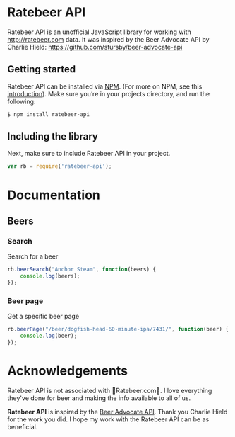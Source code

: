 Ratebeer API
=================

Ratebeer API is an unofficial JavaScript library for working with http://ratebeer.com data.
It was inspired by the Beer Advocate API by Charlie Hield: https://github.com/stursby/beer-advocate-api

Getting started
---------------

Ratebeer API can be installed via [NPM](https://www.npmjs.org/). (For more on NPM, see this [introduction](http://howtonode.org/05896bb828f0d7e9251dd5b4cfd72350896990bd/introduction-to-npm)). Make sure you’re in your projects directory, and run the following:

```bash
$ npm install ratebeer-api
```

Including the library
---------------------

Next, make sure to include Ratebeer API in your project.

```javascript
var rb = require('ratebeer-api');
```

Documentation
=============

Beers
-----

### Search

Search for a beer

```javascript
rb.beerSearch("Anchor Steam", function(beers) {
    console.log(beers);
});
```

### Beer page

Get a specific beer page

```javascript
rb.beerPage("/beer/dogfish-head-60-minute-ipa/7431/", function(beer) {
    console.log(beer);
});
```

Acknowledgements
================

Ratebeer API is not associated with Ratebeer.com. I love everything they've done for beer and making the info available to all of us.


**Ratebeer API** is inspired by the [Beer Advocate API](https://github.com/stursby/beer-advocate-api).  Thank you Charlie Hield for the work you did.  I hope my work with the Ratebeer API can be as beneficial.
